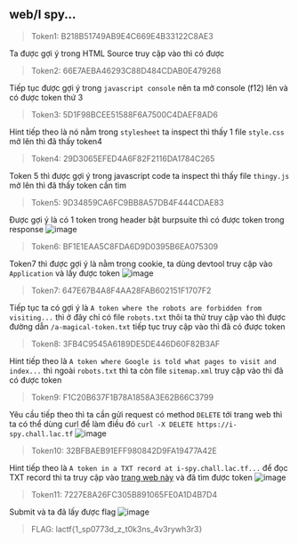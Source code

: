 ## web/I spy...
> Token1: B218B51749AB9E4C669E4B33122C8AE3

Ta được gợi ý trong HTML Source truy cập vào thì có được
> Token2: 66E7AEBA46293C88D484CDAB0E479268 

Tiếp tục được gợi ý trong `javascript console` nên ta mở console (f12) lên và có được token thứ 3
> Token3: 5D1F98BCEE51588F6A7500C4DAEF8AD6

Hint tiếp theo là nó nằm trong `stylesheet` ta inspect thì thấy 1 file `style.css` mở lên thì đã thấy token4
> Token4: 29D3065EFED4A6F82F2116DA1784C265

Token 5 thì được gợi ý trong javascript code ta inspect thì thấy file `thingy.js` mở lên thì đã thấy token cần tìm
> Token5: 9D34859CA6FC9BB8A57DB4F444CDAE83

Được gợi ý là có 1 token trong header bật burpsuite thì có được token trong response
![image](https://hackmd.io/_uploads/HkiwfSe5Jl.png)
> Token6: BF1E1EAA5C8FDA6D9D0395B6EA075309

Token7 thì được gợi ý là nằm trong cookie, ta dùng devtool truy cập vào `Application` và lấy được token
![image](https://hackmd.io/_uploads/ByEkmBgqke.png)
> Token7: 647E67B4A8F4AA28FAB602151F1707F2

Tiếp tục ta có gợi ý là `A token where the robots are forbidden from visiting...` thì ở đây chỉ có file `robots.txt` thôi ta thử truy cập vào thì được đường dẫn `/a-magical-token.txt` tiếp tục truy cập vào thì đã có được token
> Token8: 3FB4C9545A6189DE5DE446D60F82B3AF

Hint tiếp theo là `A token where Google is told what pages to visit and index...` thì ngoài `robots.txt` thì ta còn file `sitemap.xml` truy cập vào thì đã có được token
> Token9: F1C20B637F1B78A1858A3E62B66C3799

Yêu cầu tiếp theo thì ta cần gửi request có method `DELETE` tới trang web thì ta có thể dùng curl để làm điều đó
`curl -X DELETE https://i-spy.chall.lac.tf`
![image](https://hackmd.io/_uploads/Hk5p7Sl9ke.png)
> Token10: 32BFBAEB91EFF980842D9FA19477A42E

Hint tiếp theo là `A token in a TXT record at i-spy.chall.lac.tf...` để đọc TXT record thì ta truy cập vào [trang web này](https://www.nslookup.io/txt-lookup/) và đã tìm được token
![image](https://hackmd.io/_uploads/BJc4Vrlc1g.png)
> Token11: 7227E8A26FC305B891065FE0A1D4B7D4

Submit và ta đã lấy được flag
![image](https://hackmd.io/_uploads/HytrVSlcJg.png)
> FLAG: lactf{1_sp0773d_z_t0k3ns_4v3rywh3r3}
